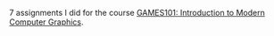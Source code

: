 7 assignments I did for the course <a href="https://sites.cs.ucsb.edu/~lingqi/teaching/games101.html">GAMES101: Introduction to Modern Computer Graphics</a>.

